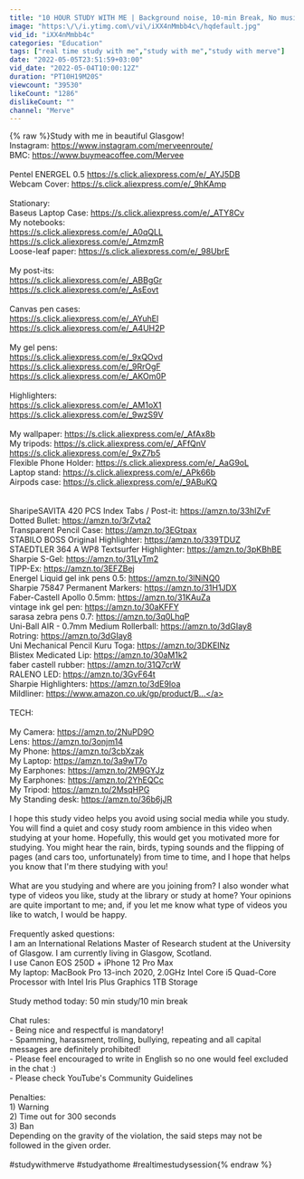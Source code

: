 ```yaml
---
title: "10 HOUR STUDY WITH ME | Background noise, 10-min Break, No music, Study with Merve"
image: "https:\/\/i.ytimg.com\/vi\/iXX4nMmbb4c\/hqdefault.jpg"
vid_id: "iXX4nMmbb4c"
categories: "Education"
tags: ["real time study with me","study with me","study with merve"]
date: "2022-05-05T23:51:59+03:00"
vid_date: "2022-05-04T10:00:12Z"
duration: "PT10H19M20S"
viewcount: "39530"
likeCount: "1286"
dislikeCount: ""
channel: "Merve"
---
```

{% raw %}Study with me in beautiful Glasgow! <br />Instagram: <a rel="nofollow" target="blank" href="https://www.instagram.com/merveenroute/">https://www.instagram.com/merveenroute/</a><br />BMC: <a rel="nofollow" target="blank" href="https://www.buymeacoffee.com/Mervee">https://www.buymeacoffee.com/Mervee</a>  <br /><br />Pentel ENERGEL 0.5 <a rel="nofollow" target="blank" href="https://s.click.aliexpress.com/e/_AYJ5DB">https://s.click.aliexpress.com/e/_AYJ5DB</a><br />Webcam Cover: <a rel="nofollow" target="blank" href="https://s.click.aliexpress.com/e/_9hKAmp">https://s.click.aliexpress.com/e/_9hKAmp</a><br /><br />Stationary: <br />Baseus Laptop Case: <a rel="nofollow" target="blank" href="https://s.click.aliexpress.com/e/_ATY8Cv">https://s.click.aliexpress.com/e/_ATY8Cv</a><br />My notebooks: <br /><a rel="nofollow" target="blank" href="https://s.click.aliexpress.com/e/_A0qQLL">https://s.click.aliexpress.com/e/_A0qQLL</a><br /><a rel="nofollow" target="blank" href="https://s.click.aliexpress.com/e/_AtmzmR">https://s.click.aliexpress.com/e/_AtmzmR</a><br />Loose-leaf paper: <a rel="nofollow" target="blank" href="https://s.click.aliexpress.com/e/_98UbrE">https://s.click.aliexpress.com/e/_98UbrE</a><br /><br />My post-its: <br /><a rel="nofollow" target="blank" href="https://s.click.aliexpress.com/e/_ABBgGr">https://s.click.aliexpress.com/e/_ABBgGr</a><br /><a rel="nofollow" target="blank" href="https://s.click.aliexpress.com/e/_AsEovt">https://s.click.aliexpress.com/e/_AsEovt</a><br /><br />Canvas pen cases:<br /><a rel="nofollow" target="blank" href="https://s.click.aliexpress.com/e/_AYuhEl">https://s.click.aliexpress.com/e/_AYuhEl</a><br /><a rel="nofollow" target="blank" href="https://s.click.aliexpress.com/e/_A4UH2P">https://s.click.aliexpress.com/e/_A4UH2P</a><br /><br />My gel pens: <br /><a rel="nofollow" target="blank" href="https://s.click.aliexpress.com/e/_9xQOvd">https://s.click.aliexpress.com/e/_9xQOvd</a><br /><a rel="nofollow" target="blank" href="https://s.click.aliexpress.com/e/_9RrOgF">https://s.click.aliexpress.com/e/_9RrOgF</a><br /><a rel="nofollow" target="blank" href="https://s.click.aliexpress.com/e/_AKOm0P">https://s.click.aliexpress.com/e/_AKOm0P</a><br /><br />Highlighters: <br /><a rel="nofollow" target="blank" href="https://s.click.aliexpress.com/e/_AM1oX1">https://s.click.aliexpress.com/e/_AM1oX1</a><br /><a rel="nofollow" target="blank" href="https://s.click.aliexpress.com/e/_9wzS9V">https://s.click.aliexpress.com/e/_9wzS9V</a><br /><br />My wallpaper: <a rel="nofollow" target="blank" href="https://s.click.aliexpress.com/e/_AfAx8b">https://s.click.aliexpress.com/e/_AfAx8b</a><br />My tripods: <a rel="nofollow" target="blank" href="https://s.click.aliexpress.com/e/_AFfQnV">https://s.click.aliexpress.com/e/_AFfQnV</a><br /><a rel="nofollow" target="blank" href="https://s.click.aliexpress.com/e/_9xZ7b5">https://s.click.aliexpress.com/e/_9xZ7b5</a><br />Flexible Phone Holder: <a rel="nofollow" target="blank" href="https://s.click.aliexpress.com/e/_AaG9oL">https://s.click.aliexpress.com/e/_AaG9oL</a><br />Laptop stand: <a rel="nofollow" target="blank" href="https://s.click.aliexpress.com/e/_APk66b">https://s.click.aliexpress.com/e/_APk66b</a><br />Airpods case: <a rel="nofollow" target="blank" href="https://s.click.aliexpress.com/e/_9ABuKQ">https://s.click.aliexpress.com/e/_9ABuKQ</a><br /><br /><br />SharipeSAVITA 420 PCS Index Tabs / Post-it: <a rel="nofollow" target="blank" href="https://amzn.to/33hIZvF">https://amzn.to/33hIZvF</a><br />Dotted Bullet: <a rel="nofollow" target="blank" href="https://amzn.to/3rZvta2">https://amzn.to/3rZvta2</a><br />Transparent Pencil Case: <a rel="nofollow" target="blank" href="https://amzn.to/3EGtpax">https://amzn.to/3EGtpax</a><br />STABILO BOSS Original Highlighter: <a rel="nofollow" target="blank" href="https://amzn.to/339TDUZ">https://amzn.to/339TDUZ</a><br />STAEDTLER 364 A WP8 Textsurfer Highlighter: <a rel="nofollow" target="blank" href="https://amzn.to/3pKBhBE">https://amzn.to/3pKBhBE</a><br />Sharpie S-Gel: <a rel="nofollow" target="blank" href="https://amzn.to/31LyTm2">https://amzn.to/31LyTm2</a><br />TIPP-Ex: <a rel="nofollow" target="blank" href="https://amzn.to/3EFZBej">https://amzn.to/3EFZBej</a><br />Energel Liquid gel ink pens 0.5: <a rel="nofollow" target="blank" href="https://amzn.to/3lNiNQ0">https://amzn.to/3lNiNQ0</a><br />Sharpie 75847 Permanent Markers: <a rel="nofollow" target="blank" href="https://amzn.to/31H1JDX">https://amzn.to/31H1JDX</a><br />Faber-Castell Apollo 0.5mm: <a rel="nofollow" target="blank" href="https://amzn.to/31KAuZa">https://amzn.to/31KAuZa</a><br />vintage ink gel pen: <a rel="nofollow" target="blank" href="https://amzn.to/30aKFFY">https://amzn.to/30aKFFY</a><br />sarasa zebra pens 0.7: <a rel="nofollow" target="blank" href="https://amzn.to/3q0LhqP">https://amzn.to/3q0LhqP</a><br />Uni-Ball AIR - 0.7mm Medium Rollerball: <a rel="nofollow" target="blank" href="https://amzn.to/3dGIay8">https://amzn.to/3dGIay8</a><br />Rotring: <a rel="nofollow" target="blank" href="https://amzn.to/3dGIay8">https://amzn.to/3dGIay8</a><br />Uni Mechanical Pencil Kuru Toga: <a rel="nofollow" target="blank" href="https://amzn.to/3DKEINz">https://amzn.to/3DKEINz</a><br />Blistex Medicated Lip: <a rel="nofollow" target="blank" href="https://amzn.to/30aM1k2">https://amzn.to/30aM1k2</a><br />faber castell rubber: <a rel="nofollow" target="blank" href="https://amzn.to/31Q7crW">https://amzn.to/31Q7crW</a><br />RALENO LED: <a rel="nofollow" target="blank" href="https://amzn.to/3GvF64t">https://amzn.to/3GvF64t</a><br />Sharpie Highlighters: <a rel="nofollow" target="blank" href="https://amzn.to/3dE9Ioa">https://amzn.to/3dE9Ioa</a><br />Mildliner: <a rel="nofollow" target="blank" href="https://www.amazon.co.uk/gp/product/B...">https://www.amazon.co.uk/gp/product/B...</a><br /><br />TECH:<br /><br />My Camera: <a rel="nofollow" target="blank" href="https://amzn.to/2NuPD9O">https://amzn.to/2NuPD9O</a><br />Lens: <a rel="nofollow" target="blank" href="https://amzn.to/3onjm14">https://amzn.to/3onjm14</a> <br />My Phone: <a rel="nofollow" target="blank" href="https://amzn.to/3cbXzak">https://amzn.to/3cbXzak</a><br />My Laptop: <a rel="nofollow" target="blank" href="https://amzn.to/3a9wT7o">https://amzn.to/3a9wT7o</a><br />My Earphones: <a rel="nofollow" target="blank" href="https://amzn.to/2M9GYJz">https://amzn.to/2M9GYJz</a><br />My Earphones: <a rel="nofollow" target="blank" href="https://amzn.to/2YhEQCc">https://amzn.to/2YhEQCc</a><br />My Tripod: <a rel="nofollow" target="blank" href="https://amzn.to/2MsqHPG">https://amzn.to/2MsqHPG</a><br />My Standing desk: <a rel="nofollow" target="blank" href="https://amzn.to/36b6jJR">https://amzn.to/36b6jJR</a><br /><br />I hope this study video helps you avoid using social media while you study. You will find a quiet and cosy study room ambience in this video when studying at your home. Hopefully, this would get you motivated more for studying. You might hear the rain, birds, typing sounds and the flipping of pages (and cars too, unfortunately) from time to time, and I hope that helps you know that I'm there studying with you!<br /><br />What are you studying and where are you joining from? I also wonder what type of videos you like, study at the library or study at home? Your opinions are quite important to me; and, if you let me know what type of videos you like to watch, I would be happy. <br /><br />Frequently asked questions: <br />I am an International Relations Master of Research student at the University of Glasgow. I am currently living in Glasgow, Scotland.<br />I use Canon EOS 250D + iPhone 12 Pro Max<br />My laptop: MacBook Pro 13-inch 2020, 2.0GHz Intel Core i5 Quad-Core Processor with Intel Iris Plus Graphics 1TB Storage<br /><br />Study method today: 50 min study/10 min break <br /><br />Chat rules:<br />- Being nice and respectful is mandatory!<br />- Spamming, harassment, trolling, bullying, repeating and all capital messages are definitely prohibited!<br />- Please feel encouraged to write in English so no one would feel excluded in the chat :)<br />- Please check YouTube's Community Guidelines<br /><br />Penalties:<br />1) Warning<br />2) Time out for 300 seconds<br />3) Ban<br />Depending on the gravity of the violation, the said steps may not be followed in the given order.<br /><br />#studywithmerve #studyathome #realtimestudysession{% endraw %}
